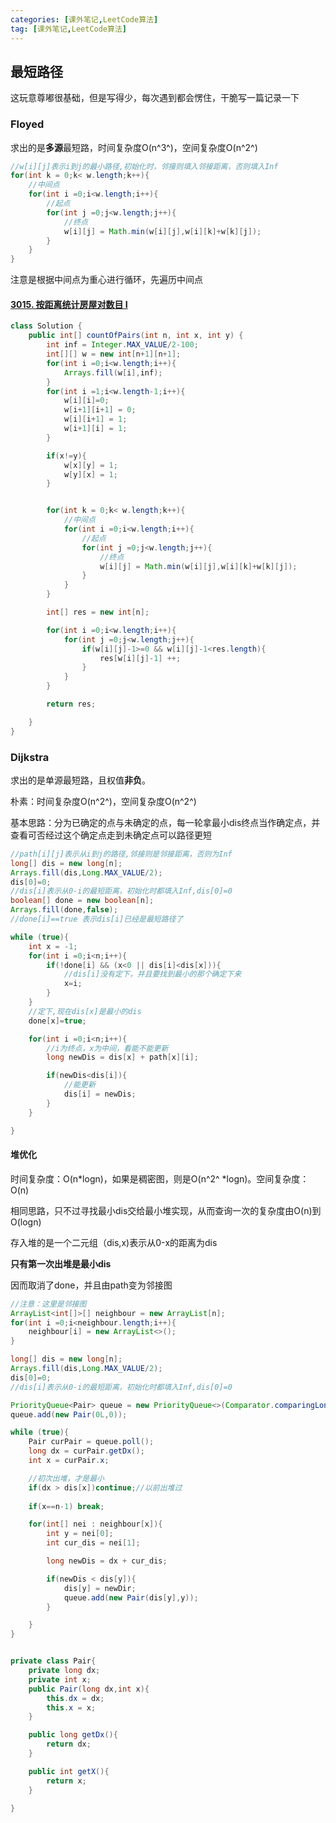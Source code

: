 ```yaml
---
categories: [课外笔记,LeetCode算法]
tag: [课外笔记,LeetCode算法]
---
```


## 最短路径

这玩意尊嘟很基础，但是写得少，每次遇到都会愣住，干脆写一篇记录一下

### Floyed

求出的是**多源**最短路，时间复杂度O(n^3^)，空间复杂度O(n^2^)

```java
//w[i][j]表示i到j的最小路径,初始化时，邻接则填入邻接距离，否则填入Inf
for(int k = 0;k< w.length;k++){
    //中间点
    for(int i =0;i<w.length;i++){
        //起点
        for(int j =0;j<w.length;j++){
            //终点
            w[i][j] = Math.min(w[i][j],w[i][k]+w[k][j]);
        }
    }
}
```

注意是根据中间点为重心进行循环，先遍历中间点

#### [3015. 按距离统计房屋对数目 I](https://leetcode.cn/problems/count-the-number-of-houses-at-a-certain-distance-i/)

```java
class Solution {
    public int[] countOfPairs(int n, int x, int y) {
        int inf = Integer.MAX_VALUE/2-100;
        int[][] w = new int[n+1][n+1];
        for(int i =0;i<w.length;i++){
            Arrays.fill(w[i],inf);
        }
        for(int i =1;i<w.length-1;i++){
            w[i][i]=0;
            w[i+1][i+1] = 0;
            w[i][i+1] = 1;
            w[i+1][i] = 1;
        }

        if(x!=y){
            w[x][y] = 1;
            w[y][x] = 1;
        }


        for(int k = 0;k< w.length;k++){
            //中间点
            for(int i =0;i<w.length;i++){
                //起点
                for(int j =0;j<w.length;j++){
                    //终点
                    w[i][j] = Math.min(w[i][j],w[i][k]+w[k][j]);
                }
            }
        }

        int[] res = new int[n];

        for(int i =0;i<w.length;i++){
            for(int j =0;j<w.length;j++){
                if(w[i][j]-1>=0 && w[i][j]-1<res.length){
                    res[w[i][j]-1] ++;
                }
            }
        }

        return res;

    }
}
```

### Dijkstra

求出的是单源最短路，且权值**非负**。

朴素：时间复杂度O(n^2^)，空间复杂度O(n^2^)

基本思路：分为已确定的点与未确定的点，每一轮拿最小dis终点当作确定点，并查看可否经过这个确定点走到未确定点可以路径更短

```java
//path[i][j]表示从i到j的路径,邻接则是邻接距离，否则为Inf
long[] dis = new long[n];
Arrays.fill(dis,Long.MAX_VALUE/2);
dis[0]=0;
//dis[i]表示从0-i的最短距离，初始化时都填入Inf,dis[0]=0
boolean[] done = new boolean[n];
Arrays.fill(done,false);
//done[i]==true 表示dis[i]已经是最短路径了

while (true){
    int x = -1;
    for(int i =0;i<n;i++){
        if(!done[i] && (x<0 || dis[i]<dis[x])){
            //dis[i]没有定下，并且要找到最小的那个确定下来
            x=i;
        }
    }
    //定下,现在dis[x]是最小的dis
    done[x]=true;

    for(int i =0;i<n;i++){
        //i为终点，x为中间，看能不能更新
        long newDis = dis[x] + path[x][i];

        if(newDis<dis[i]){
            //能更新
            dis[i] = newDis;
        }
    }

}
```

#### 堆优化

时间复杂度：O(n*logn)，如果是稠密图，则是O(n^2^ *logn)。空间复杂度：O(n)

相同思路，只不过寻找最小dis交给最小堆实现，从而查询一次的复杂度由O(n)到O(logn)

存入堆的是一个二元组（dis,x)表示从0-x的距离为dis

**只有第一次出堆是最小dis**

因而取消了done，并且由path变为邻接图

```java
//注意：这里是邻接图
ArrayList<int[]>[] neighbour = new ArrayList[n];
for(int i =0;i<neighbour.length;i++){
    neighbour[i] = new ArrayList<>();
}

long[] dis = new long[n];
Arrays.fill(dis,Long.MAX_VALUE/2);
dis[0]=0;
//dis[i]表示从0-i的最短距离，初始化时都填入Inf,dis[0]=0

PriorityQueue<Pair> queue = new PriorityQueue<>(Comparator.comparingLong(Pair::getDx));
queue.add(new Pair(0L,0));

while (true){
    Pair curPair = queue.poll();
    long dx = curPair.getDx();
    int x = curPair.x;

    //初次出堆，才是最小
    if(dx > dis[x])continue;//以前出堆过
    
    if(x==n-1) break;

    for(int[] nei : neighbour[x]){
        int y = nei[0];
        int cur_dis = nei[1];

        long newDis = dx + cur_dis;

        if(newDis < dis[y]){
            dis[y] = newDir;
            queue.add(new Pair(dis[y],y));
        }

    }
}


private class Pair{
    private long dx;
    private int x;
    public Pair(long dx,int x){
        this.dx = dx;
        this.x = x;
    }

    public long getDx(){
        return dx;
    }

    public int getX(){
        return x;
    }

}
```

